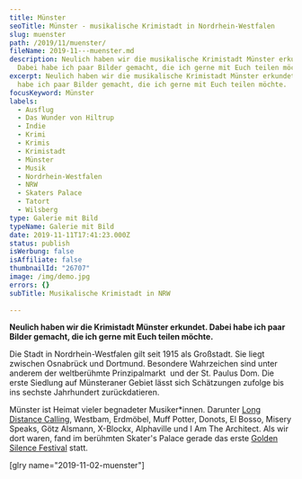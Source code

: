 ```yaml
---
title: Münster
seoTitle: Münster - musikalische Krimistadt in Nordrhein-Westfalen
slug: muenster
path: /2019/11/muenster/
fileName: 2019-11---muenster.md
description: Neulich haben wir die musikalische Krimistadt Münster erkundet.
  Dabei habe ich paar Bilder gemacht, die ich gerne mit Euch teilen möchte.
excerpt: Neulich haben wir die musikalische Krimistadt Münster erkundet. Dabei
  habe ich paar Bilder gemacht, die ich gerne mit Euch teilen möchte.
focusKeyword: Münster
labels:
  - Ausflug
  - Das Wunder von Hiltrup
  - Indie
  - Krimi
  - Krimis
  - Krimistadt
  - Münster
  - Musik
  - Nordrhein-Westfalen
  - NRW
  - Skaters Palace
  - Tatort
  - Wilsberg
type: Galerie mit Bild
typeName: Galerie mit Bild
date: 2019-11-11T17:41:23.000Z
status: publish
isWerbung: false
isAffiliate: false
thumbnailId: "26707"
image: /img/demo.jpg
errors: {}
subTitle: Musikalische Krimistadt in NRW
  
---
```


**Neulich haben wir die Krimistadt Münster erkundet. Dabei habe ich paar Bilder
gemacht, die ich gerne mit Euch teilen möchte.**

Die Stadt in Nordrhein-Westfalen gilt seit 1915 als Großstadt. Sie liegt
zwischen Osnabrück und Dortmund. Besondere Wahrzeichen sind unter anderem der
weltberühmte Prinzipalmarkt  und der St. Paulus Dom. Die erste Siedlung auf
Münsteraner Gebiet lässt sich Schätzungen zufolge bis ins sechste Jahrhundert
zurückdatieren.

Münster ist Heimat vieler begnadeter Musiker\*innen. Darunter
[Long Distance Calling](/2019/04/long-distance-calling-kulturkirche-altona/),
Westbam, Erdmöbel, Muff Potter, Donots, El Bosso, Misery Speaks, Götz Alsmann,
X-Blockx, Alphaville und I Am The Architect. Als wir dort waren, fand im
berühmten Skater's Palace gerade das erste
[Golden Silence Festival](/2019/11/golden-silence-festival-muenster/) statt.

[glry name="2019-11-02-muenster"]

  